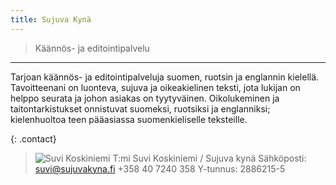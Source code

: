 ```yaml
---
title: Sujuva Kynä
---
```


> Käännös- ja editointipalvelu

------

Tarjoan käännös- ja editointipalveluja suomen, ruotsin ja englannin kielellä. Tavoitteenani on luonteva, sujuva ja oikeakielinen teksti, jota lukijan on helppo seurata ja johon asiakas on tyytyväinen. Oikolukeminen ja taitontarkistukset onnistuvat suomeksi, ruotsiksi ja englanniksi; kielenhuoltoa teen pääasiassa suomenkieliselle teksteille.

{: .contact}
> ![Suvi Koskiniemi](/assets/suvi_koskiniemi.png)
> T:mi Suvi Koskiniemi / Sujuva kynä 
> Sähköposti: suvi@sujuvakyna.fi
> +358 40 7240 358
> Y-tunnus: 2886215-5

